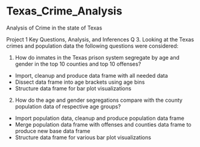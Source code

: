 # Texas_Crime_Analysis
Analysis of Crime in the state of Texas

Project 1 Key Questions, Analysis, and Inferences
Q 3. Looking at the Texas crimes and population data the following questions were considered:
1.	How do inmates in the Texas prison system segregate by age and gender in the top 10 counties and top 10 offenses? 
-	Import, cleanup and produce data frame with all needed data
-	Dissect data frame into age brackets using age bins
-	Structure data frame for bar plot visualizations
2.	How do the age and gender segregations compare with the county population data of respective age groups?
-	Import population data, cleanup and produce population data frame
-	Merge population data frame with offenses and counties data frame to produce new base data frame
-	Structure data frame for various bar plot visualizations
